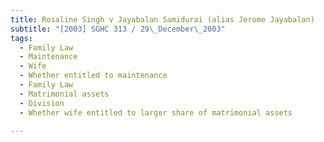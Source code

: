 ```yaml
---
title: Rosaline Singh v Jayabalan Samidurai (alias Jerome Jayabalan)
subtitle: "[2003] SGHC 313 / 29\_December\_2003"
tags:
  - Family Law
  - Maintenance
  - Wife
  - Whether entitled to maintenance
  - Family Law
  - Matrimonial assets
  - Division
  - Whether wife entitled to larger share of matrimonial assets

---
```



